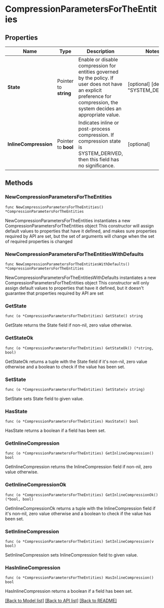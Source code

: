 # CompressionParametersForTheEntities

## Properties

Name | Type | Description | Notes
------------ | ------------- | ------------- | -------------
**State** | Pointer to **string** | Enable or disable compression for entities governed by the policy. If user does not have an explicit preference for compression, the system decides an appropriate value.  | [optional] [default to "SYSTEM_DERIVED"]
**InlineCompression** | Pointer to **bool** | Indicates inline or post-process compression. If compression state is SYSTEM_DERIVED, then this field has no significance.  | [optional] 

## Methods

### NewCompressionParametersForTheEntities

`func NewCompressionParametersForTheEntities() *CompressionParametersForTheEntities`

NewCompressionParametersForTheEntities instantiates a new CompressionParametersForTheEntities object
This constructor will assign default values to properties that have it defined,
and makes sure properties required by API are set, but the set of arguments
will change when the set of required properties is changed

### NewCompressionParametersForTheEntitiesWithDefaults

`func NewCompressionParametersForTheEntitiesWithDefaults() *CompressionParametersForTheEntities`

NewCompressionParametersForTheEntitiesWithDefaults instantiates a new CompressionParametersForTheEntities object
This constructor will only assign default values to properties that have it defined,
but it doesn't guarantee that properties required by API are set

### GetState

`func (o *CompressionParametersForTheEntities) GetState() string`

GetState returns the State field if non-nil, zero value otherwise.

### GetStateOk

`func (o *CompressionParametersForTheEntities) GetStateOk() (*string, bool)`

GetStateOk returns a tuple with the State field if it's non-nil, zero value otherwise
and a boolean to check if the value has been set.

### SetState

`func (o *CompressionParametersForTheEntities) SetState(v string)`

SetState sets State field to given value.

### HasState

`func (o *CompressionParametersForTheEntities) HasState() bool`

HasState returns a boolean if a field has been set.

### GetInlineCompression

`func (o *CompressionParametersForTheEntities) GetInlineCompression() bool`

GetInlineCompression returns the InlineCompression field if non-nil, zero value otherwise.

### GetInlineCompressionOk

`func (o *CompressionParametersForTheEntities) GetInlineCompressionOk() (*bool, bool)`

GetInlineCompressionOk returns a tuple with the InlineCompression field if it's non-nil, zero value otherwise
and a boolean to check if the value has been set.

### SetInlineCompression

`func (o *CompressionParametersForTheEntities) SetInlineCompression(v bool)`

SetInlineCompression sets InlineCompression field to given value.

### HasInlineCompression

`func (o *CompressionParametersForTheEntities) HasInlineCompression() bool`

HasInlineCompression returns a boolean if a field has been set.


[[Back to Model list]](../README.md#documentation-for-models) [[Back to API list]](../README.md#documentation-for-api-endpoints) [[Back to README]](../README.md)


